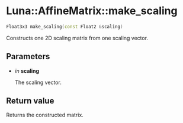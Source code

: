 # Luna::AffineMatrix::make_scaling

```c++
Float3x3 make_scaling(const Float2 &scaling)
```

Constructs one 2D scaling matrix from one scaling vector. 



## Parameters
* *in* **scaling**

    The scaling vector. 

## Return value
Returns the constructed matrix. 

